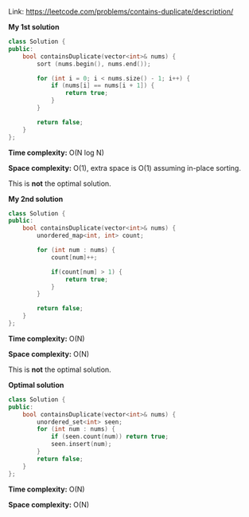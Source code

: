 Link: https://leetcode.com/problems/contains-duplicate/description/

**My 1st solution**

```cpp
class Solution {
public:
    bool containsDuplicate(vector<int>& nums) {
        sort (nums.begin(), nums.end());

        for (int i = 0; i < nums.size() - 1; i++) {
            if (nums[i] == nums[i + 1]) {
                return true;
            }
        }

        return false;
    }
};
```

**Time complexity:** O(N log N)

**Space complexity:** O(1), extra space is O(1) assuming in-place sorting.

This is **not** the optimal solution.

**My 2nd solution**

```cpp
class Solution {
public:
    bool containsDuplicate(vector<int>& nums) {
        unordered_map<int, int> count;

        for (int num : nums) {
            count[num]++;

            if(count[num] > 1) {
                return true;
            }
        }

        return false;
    }
};
```

**Time complexity:** O(N)

**Space complexity:** O(N)

This is **not** the optimal solution.

**Optimal solution**

```cpp
class Solution {
public:
    bool containsDuplicate(vector<int>& nums) {
        unordered_set<int> seen;
        for (int num : nums) {
            if (seen.count(num)) return true;
            seen.insert(num);
        }
        return false;
    }
};
```

**Time complexity:** O(N)

**Space complexity:** O(N)